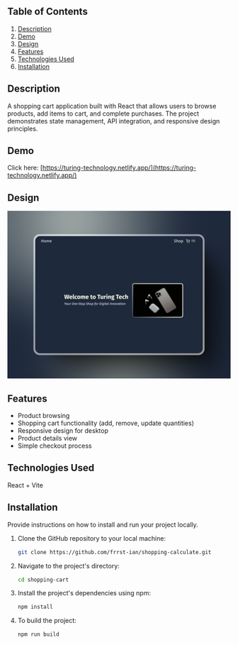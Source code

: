 ## Table of Contents

1. [Description](#description)
1. [Demo](#demo)
1. [Design](#design)
1. [Features](#features)
1. [Technologies Used](#technologies-used)
1. [Installation](#installation)

## Description

A shopping cart application built with React that allows users to browse products, add items to cart, and complete purchases. The project demonstrates state management, API integration, and responsive design principles.

## Demo

Click here: [https://turing-technology.netlify.app/](https://turing-technology.netlify.app/)

## Design


<div align='center'>
<img src='public/827_1x_shots_so.png' alt='Screenshot of desktop design'>
</div>

## Features

- Product browsing 
- Shopping cart functionality (add, remove, update quantities)
- Responsive design for desktop
- Product details view
- Simple checkout process

## Technologies Used

React + Vite

## Installation

Provide instructions on how to install and run your project locally.

1. Clone the GitHub repository to your local machine:

   ```bash
   git clone https://github.com/frrst-ian/shopping-calculate.git
   ```

2. Navigate to the project's directory:

   ```bash
   cd shopping-cart
   ```

3. Install the project's dependencies using npm:

   ```bash
   npm install
   ```

4. To build the project:

   ```bash
   npm run build
   ```